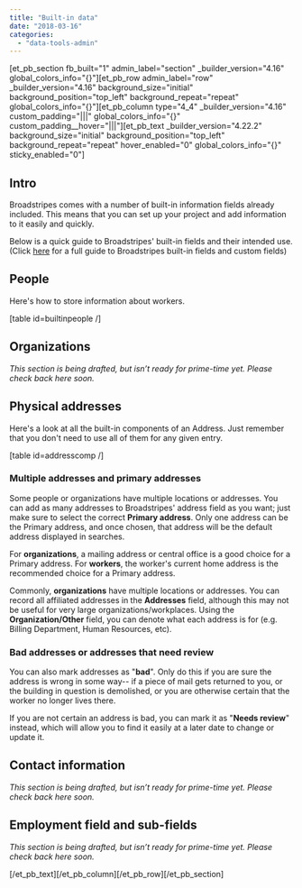 ```yaml
---
title: "Built-in data"
date: "2018-03-16"
categories: 
  - "data-tools-admin"
---
```


\[et\_pb\_section fb\_built="1" admin\_label="section" \_builder\_version="4.16" global\_colors\_info="{}"\]\[et\_pb\_row admin\_label="row" \_builder\_version="4.16" background\_size="initial" background\_position="top\_left" background\_repeat="repeat" global\_colors\_info="{}"\]\[et\_pb\_column type="4\_4" \_builder\_version="4.16" custom\_padding="|||" global\_colors\_info="{}" custom\_padding\_\_hover="|||"\]\[et\_pb\_text \_builder\_version="4.22.2" background\_size="initial" background\_position="top\_left" background\_repeat="repeat" hover\_enabled="0" global\_colors\_info="{}" sticky\_enabled="0"\]

## Intro

Broadstripes comes with a number of built-in information fields already included. This means that you can set up your project and add information to it easily and quickly.

Below is a quick guide to Broadstripes' built-in fields and their intended use. (Click [here](https://help.broadstripes.com/help-articles/admin-tools/data-import-admin/data-import-fields) for a full guide to Broadstripes built-in fields and custom fields)

## People

Here's how to store information about workers.

\[table id=builtinpeople /\]

## Organizations

_This section is being drafted, but isn’t ready for prime-time yet. Please check back here soon._

## Physical addresses

Here's a look at all the built-in components of an Address. Just remember that you don't need to use all of them for any given entry.

\[table id=addresscomp /\]

### Multiple addresses and primary addresses

Some people or organizations have multiple locations or addresses. You can add as many addresses to Broadstripes' address field as you want; just make sure to select the correct **Primary address**. Only one address can be the Primary address, and once chosen, that address will be the default address displayed in searches.

For **organizations**, a mailing address or central office is a good choice for a Primary address. For **workers**, the worker's current home address is the recommended choice for a Primary address.

Commonly, **organizations** have multiple locations or addresses. You can record all affiliated addresses in the **Addresses** field, although this may not be useful for very large organizations/workplaces. Using the **Organization/Other** field, you can denote what each address is for (e.g. Billing Department, Human Resources, etc).

### Bad addresses or addresses that need review

You can also mark addresses as "**bad**". Only do this if you are sure the address is wrong in some way-- if a piece of mail gets returned to you, or the building in question is demolished, or you are otherwise certain that the worker no longer lives there.

If you are not certain an address is bad, you can mark it as "**Needs review**" instead, which will allow you to find it easily at a later date to change or update it.

## Contact information

_This section is being drafted, but isn’t ready for prime-time yet. Please check back here soon._

## Employment field and sub-fields

_This section is being drafted, but isn’t ready for prime-time yet. Please check back here soon._

\[/et\_pb\_text\]\[/et\_pb\_column\]\[/et\_pb\_row\]\[/et\_pb\_section\]
